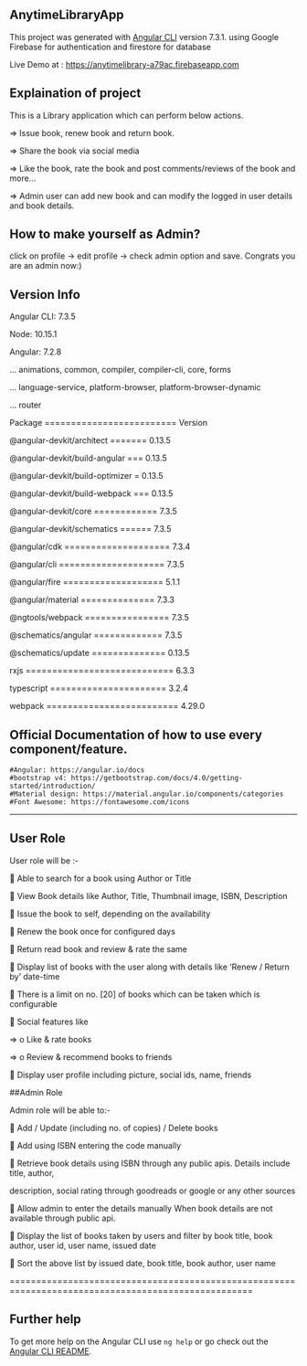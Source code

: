 ## AnytimeLibraryApp

This project was generated with [Angular CLI](https://github.com/angular/angular-cli) version 7.3.1. using Google Firebase for authentication and firestore for database

Live Demo at : https://anytimelibrary-a79ac.firebaseapp.com

## Explaination of project

This is a Library application which can perform below actions.

=> Issue book, renew book and return book.

=> Share the book via social media

=> Like the book, rate the book and post comments/reviews of the book and more...

=> Admin user can add new book and can modify the logged in user details and book details.


## How to make yourself as Admin?
click on profile -> edit profile -> check admin option and save. Congrats you are an admin now:)

## Version Info
Angular CLI: 7.3.5

Node: 10.15.1

Angular: 7.2.8

... animations, common, compiler, compiler-cli, core, forms

... language-service, platform-browser, platform-browser-dynamic

... router

Package ========================= Version

@angular-devkit/architect ======= 0.13.5

@angular-devkit/build-angular === 0.13.5

@angular-devkit/build-optimizer = 0.13.5

@angular-devkit/build-webpack === 0.13.5

@angular-devkit/core ============ 7.3.5

@angular-devkit/schematics ====== 7.3.5

@angular/cdk ==================== 7.3.4

@angular/cli ==================== 7.3.5

@angular/fire =================== 5.1.1

@angular/material ==============  7.3.3

@ngtools/webpack ================ 7.3.5

@schematics/angular ============= 7.3.5

@schematics/update ============== 0.13.5

rxjs ============================ 6.3.3

typescript ====================== 3.2.4

webpack ========================= 4.29.0


## Official Documentation of how to use every component/feature.
	#Angular: https://angular.io/docs
	#bootstrap v4: https://getbootstrap.com/docs/4.0/getting-started/introduction/
	#Material design: https://material.angular.io/components/categories
	#Font Awesome: https://fontawesome.com/icons
-----------------------------------------------------------------------------------

## User Role

User role will be :- 

 Able to search for a book using Author or Title

 View Book details like Author, Title, Thumbnail image, ISBN, Description

 Issue the book to self, depending on the availability

 Renew the book once for configured days

 Return read book and review & rate the same

 Display list of books with the user along with details like ‘Renew / Return by’ date-time

 There is a limit on no. [20] of books which can be taken which is configurable

 Social features like

  => o Like & rate books

  => o Review & recommend books to friends

 Display user profile including picture, social ids, name, friends


##Admin Role

Admin role will be able to:- 

 Add / Update (including no. of copies) / Delete books

 Add using ISBN entering the code manually

 Retrieve book details using ISBN through any public apis. Details include title, author,

description, social rating through goodreads or google or any other sources

 Allow admin to enter the details manually When book details are not available through public api.

 Display the list of books taken by users and filter by book title, book author, user id, user name, issued date

 Sort the above list by issued date, book title, book author, user name


====================================================================================================

## Further help

To get more help on the Angular CLI use `ng help` or go check out the [Angular CLI README](https://github.com/angular/angular-cli/blob/master/README.md).
